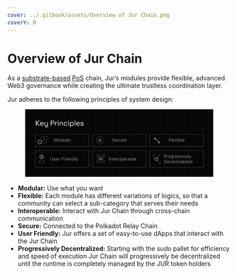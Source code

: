 ```yaml
---
cover: ../.gitbook/assets/Overview of Jur Chain.png
coverY: 0
---
```


# Overview of Jur Chain

As a [substrate-based](https://substrate.io/) [PoS](https://www.geeksforgeeks.org/proof-of-stake-pos-in-blockchain/) chain, Jur’s modules provide flexible, advanced Web3 governance while creating the ultimate trustless coordination layer.

Jur adheres to the following principles of system design:

<figure><img src="../.gitbook/assets/14 (1).png" alt=""><figcaption></figcaption></figure>

* **Modular:** Use what you want
* **Flexible:** Each module has different variations of logics, so that a community can select a sub-category that serves their needs
* **Interoperable:** Interact with Jur Chain through cross-chain communication
* **Secure:** Connected to the Polkadot Relay Chain
* **User Friendly:** Jur offers a set of easy-to-use dApps that interact with the Jur Chain
* **Progressively Decentralized:** Starting with the sudo pallet for efficiency and speed of execution Jur Chain will progressively be decentralized until the runtime is completely managed by the JUR token holders
